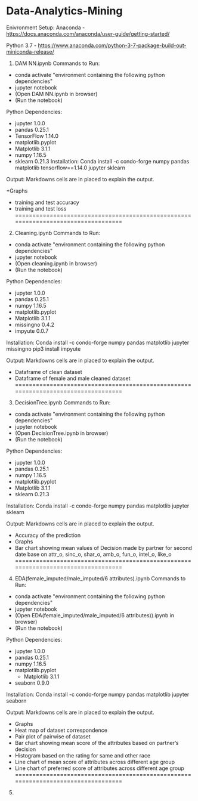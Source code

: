 # Data-Analytics-Mining
Enivronment Setup:
Anaconda - https://docs.anaconda.com/anaconda/user-guide/getting-started/

Python 3.7 - https://www.anaconda.com/python-3-7-package-build-out-miniconda-release/

1. DAM NN.ipynb
Commands to Run:
  - conda activate "environment containing the following python dependencies"
  - jupyter notebook
  - (Open DAM NN.ipynb in browser)
  - (Run the notebook)
  
Python Dependencies:
   - jupyter 1.0.0
   - pandas 0.25.1
   - TensorFlow 1.14.0
   - matplotlib.pyplot        
   - Matplotlib 3.1.1
   - numpy 1.16.5
   - sklearn 0.21.3
Installation:
Conda install -c condo-forge numpy pandas matplotlib tensorflow==1.14.0 jupyter sklearn

Output: Markdowns cells are in placed to explain the output.

+Graphs
   + training and test accuracy
   + training and test loss
==================================================================================
2. Cleaning.ipynb
Commands to Run:
  - conda activate "environment containing the following python dependencies"
  - jupyter notebook
  - (Open cleaning.ipynb in browser)
  - (Run the notebook)

Python Dependencies:
  - jupyter 1.0.0
  - pandas 0.25.1
  - numpy 1.16.5
  - matplotlib.pyplot
  - Matplotlib 3.1.1
  - missingno 0.4.2
  - impyute 0.0.7

Installation:
Conda install -c condo-forge numpy pandas matplotlib jupyter missingno
pip3 install impyute

Output: Markdowns cells are in placed to explain the output.
  + Dataframe of clean dataset
  + Dataframe of female and male cleaned dataset
==================================================================================
3. DecisionTree.ipynb
Commands to Run:
  - conda activate "environment containing the following python dependencies"
  - jupyter notebook
  - (Open DecisionTree.ipynb in browser)
  - (Run the notebook)

Python Dependencies:
  - jupyter 1.0.0
  - pandas 0.25.1
  - numpy 1.16.5
  - matplotlib.pyplot
  - Matplotlib 3.1.1
  - sklearn 0.21.3

Installation:
Conda install -c condo-forge numpy pandas matplotlib jupyter sklearn

Output: Markdowns cells are in placed to explain the output.
  + Accuracy of the prediction
  + Graphs
  + Bar chart showing mean values of Decision made by partner for second date base on attr_o, sinc_o, shar_o, amb_o, fun_o, intel_o, like_o
==================================================================================
4. EDA(female_imputed/male_imputed/6 attributes).ipynb
Commands to Run:
  - conda activate "environment containing the following python dependencies"
  - jupyter notebook
  - (Open EDA(female_imputed/male_imputed/6 attributes)).ipynb in browser)
  - (Run the notebook)

Python Dependencies:
  - jupyter 1.0.0
  - pandas 0.25.1
  - numpy 1.16.5
  - matplotlib.pyplot
    - Matplotlib 3.1.1
  - seaborn 0.9.0

Installation:
Conda install -c condo-forge numpy pandas matplotlib jupyter seaborn

Output: Markdowns cells are in placed to explain the output.
  + Graphs
  + Heat map of dataset correspondence
  + Pair plot of pairwise of dataset
  + Bar chart showing mean score of the attributes based on partner’s decision
  + Histogram based on the rating for same and other race
  + Line chart of mean score of attributes across different age group
  + Line chart of preferred score of attributes across different age group
==================================================================================
5. 
